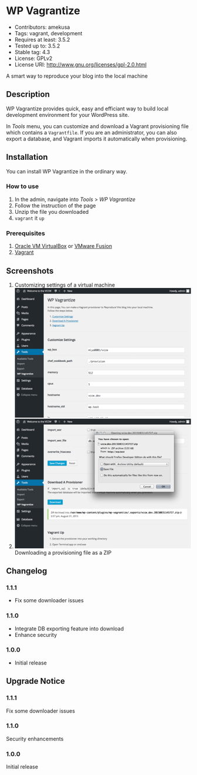 # WP Vagrantize #
+ Contributors: amekusa
+ Tags: vagrant, development
+ Requires at least: 3.5.2
+ Tested up to: 3.5.2
+ Stable tag: 4.3
+ License: GPLv2
+ License URI: http://www.gnu.org/licenses/gpl-2.0.html

A smart way to reproduce your blog into the local machine

## Description ##

WP Vagrantize provides quick, easy and efficiant way to build local development environment for your WordPress site.

In *Tools* menu, you can customize and download a Vagrant provisioning file which contains a `Vagrantfile`.
If you are an administrator, you can also export a database, and Vagrant imports it automatically when provisioning.

## Installation ##

You can install WP Vagrantize in the ordinary way.

### How to use ###
1. In the admin, navigate into *Tools* > *WP Vagrantize*
2. Follow the instruction of the page
3. Unzip the file you downloaded
4. `vagrant` it `up`

### Prerequisites ###
1. [Oracle VM VirtualBox](https://www.virtualbox.org/) or [VMware Fusion](http://www.vmware.com/products/fusion)
2. [Vagrant](https://www.vagrantup.com/)

## Screenshots ##

1. Customizing settings of a virtual machine ![Screenshot 1](screenshot-1.png)
2. ![Screenshot 2](screenshot-2.png) Downloading a provisioning file as a ZIP

## Changelog ##

### 1.1.1 ###
* Fix some downloader issues

### 1.1.0 ###
* Integrate DB exporting feature into download
* Enhance security

### 1.0.0 ###
* Initial release

## Upgrade Notice ##

### 1.1.1 ###
Fix some downloader issues

### 1.1.0 ###
Security enhancements

### 1.0.0 ###
Initial release
